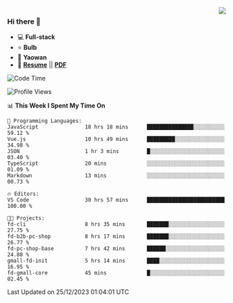 <img align="right" src="https://github-readme-stats.vercel.app/api?username=LolipopJ&show_icons=true&count_private=true&hide_title=true&include_all_commits=true&theme=vue">

### Hi there 👋

- :computer: **Full-stack**
- :star: **Bulb**
- :pill: **Yaowan**
- :milky_way: [**Resume**](https://lolipopj.github.io/resume/) || [**PDF**](https://cdn.jsdelivr.net/gh/lolipopj/resume/export/resume-en.pdf)

<!--START_SECTION:waka-->
![Code Time](http://img.shields.io/badge/Code%20Time-1%2C862%20hrs%2016%20mins-blue)

![Profile Views](http://img.shields.io/badge/Profile%20Views-0-blue)

📊 **This Week I Spent My Time On** 

```text
💬 Programming Languages: 
JavaScript               18 hrs 18 mins      ███████████████░░░░░░░░░░   59.12 % 
Vue.js                   10 hrs 49 mins      █████████░░░░░░░░░░░░░░░░   34.98 % 
JSON                     1 hr 3 mins         █░░░░░░░░░░░░░░░░░░░░░░░░   03.40 % 
TypeScript               20 mins             ░░░░░░░░░░░░░░░░░░░░░░░░░   01.09 % 
Markdown                 13 mins             ░░░░░░░░░░░░░░░░░░░░░░░░░   00.73 % 

🔥 Editors: 
VS Code                  30 hrs 57 mins      █████████████████████████   100.00 % 

🐱‍💻 Projects: 
fd-cli                   8 hrs 35 mins       ███████░░░░░░░░░░░░░░░░░░   27.75 % 
fd-b2b-pc-shop           8 hrs 17 mins       ███████░░░░░░░░░░░░░░░░░░   26.77 % 
fd-pc-shop-base          7 hrs 42 mins       ██████░░░░░░░░░░░░░░░░░░░   24.88 % 
gmall-fd-init            5 hrs 14 mins       ████░░░░░░░░░░░░░░░░░░░░░   16.95 % 
fd-gmall-core            45 mins             █░░░░░░░░░░░░░░░░░░░░░░░░   02.45 % 
```


 Last Updated on 25/12/2023 01:04:01 UTC
<!--END_SECTION:waka-->
